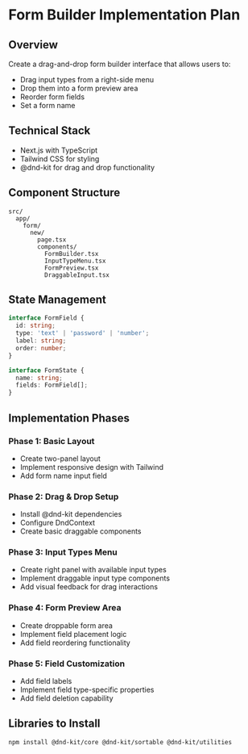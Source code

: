 # Form Builder Implementation Plan

## Overview
Create a drag-and-drop form builder interface that allows users to:
- Drag input types from a right-side menu
- Drop them into a form preview area
- Reorder form fields
- Set a form name

## Technical Stack
- Next.js with TypeScript
- Tailwind CSS for styling
- @dnd-kit for drag and drop functionality

## Component Structure
```
src/
  app/
    form/
      new/
        page.tsx
        components/
          FormBuilder.tsx
          InputTypeMenu.tsx
          FormPreview.tsx
          DraggableInput.tsx
```

## State Management
```typescript
interface FormField {
  id: string;
  type: 'text' | 'password' | 'number';
  label: string;
  order: number;
}

interface FormState {
  name: string;
  fields: FormField[];
}
```

## Implementation Phases

### Phase 1: Basic Layout
- Create two-panel layout
- Implement responsive design with Tailwind
- Add form name input field

### Phase 2: Drag & Drop Setup
- Install @dnd-kit dependencies
- Configure DndContext
- Create basic draggable components

### Phase 3: Input Types Menu
- Create right panel with available input types
- Implement draggable input type components
- Add visual feedback for drag interactions

### Phase 4: Form Preview Area
- Create droppable form area
- Implement field placement logic
- Add field reordering functionality

### Phase 5: Field Customization
- Add field labels
- Implement field type-specific properties
- Add field deletion capability

## Libraries to Install
```bash
npm install @dnd-kit/core @dnd-kit/sortable @dnd-kit/utilities
